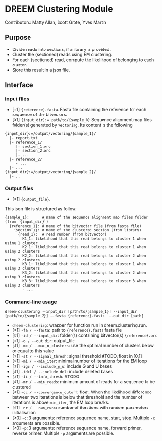 
# DREEM Clustering Module
Contributors: Matty Allan, Scott Grote, Yves Martin

## Purpose
- Divide reads into sections, if a library is provided.
- Cluster the (sectioned) reads using EM clustering.
- For each (sectioned) read, compute the likelihood of belonging to each cluster. 
- Store this result in a json file.

## Interface

### Input files
- [=1] `{reference}.fasta`. Fasta file containing the reference for each sequence of the bitvectors. 
- [≥1] ```{input_dir}:= path/to/{sample_k}``` Sequence alignment map files folder(s) generated by ```vectoring```. Its content is the following:
```
{input_dir}:=/output/vectoring/{sample_1}/
  |- report.txt
  |- reference_1/
     |- section_1.orc
     |- section_2.orc
     |- ...
  |- reference_2/
    |- ...
  |- ...
{input_dir}:=/output/vectoring/{sample_2}/
  |- ..
```

### Output files
- [=1] `{output_file}`. 

This json file is structured as follow:

```
{sample_1}:      # name of the sequence alignment map files folder (from `{input_dir}`)
  {reference_1}: # name of the bitvector file (from fasta file)
    {section_1}: # name of the clustered section (from library)
      {read_1}:  # read number (from bitvector)
        K1_1: likelihood that this read belongs to cluster 1 when using 1 cluster
        K2_1: likelihood that this read belongs to cluster 1 when using 2 clusters
        K2_2: likelihood that this read belongs to cluster 2 when using 2 clusters
        K3_1: likelihood that this read belongs to cluster 1 when using 3 clusters
        K3_2: likelihood that this read belongs to cluster 2 when using 3 clusters
        K3_3: likelihood that this read belongs to cluster 3 when using 3 clusters    
        - ...
```
        
### Command-line usage

```
dreem-clustering --input_dir [path/to/{sample_1}] --input_dir [path/to/{sample_2}] —-fasta {reference}.fasta  --out_dir [path]
```

- `dreem-clustering`: wrapper for function run in dreem.clustering.run.
- [=1] `-fa / --fasta`: path to `{reference}.fasta` fasta file
- [≥1] `-id / --input_dir`: folder(s) containing bitvector(s) `{reference}.orc`
- [=1] `-o / --out_dir`: output_file
- [≤1] `-mc / --max_n_clusters`: use the optimal number of clusters below or equal to this value
- [≤1] `-st / --signal_thresh`: signal threshold #TODO, float in [0,1]
- [≤1] `-mi / --min_iter`: minimal number of iterations for the EM loop
- [≤1] `-igu / --include_g_u`: include G and U bases 
- [≤1] `-idel / --include_del`: include deleted bases
- [≤1] `-it / --info_thresh`: #TODO
- [≤1] `-mr / --min_reads`: minimum amount of reads for a sequence to be clustered
- [≤1] `-cc / --convergence_cutoff`: float. When the likelihood difference between two iterations is below that threshold and the number of iterations is above `min_iter`, the EM loop breaks.
- [≤1] `-nr / --num_runs`: number of iterations with random parameters initialisation
- [≥0] `-c`: 3 arguments: reference sequence name, start, stop. Multiple `-c` arguments are possible.
- [≥0] `-p`: 3 arguments: reference sequence name, forward primer, reverse primer. Multiple `-p` arguments are possible.
